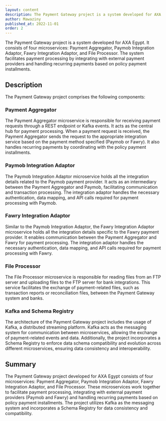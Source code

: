 ```yaml
---
layout: content
description: The Payment Gateway project is a system developed for AXA Egypt. It consists of four microservices, Payment Aggregator, Paymob Integration Adaptor, Fawry Integration Adaptor...
author: Mawaziny
published_at: 2022-11-01
order: 2
---
```

The Payment Gateway project is a system developed for AXA Egypt. It consists of four microservices: Payment Aggregator, Paymob Integration Adaptor, Fawry Integration Adaptor, and File Processor. The system facilitates payment processing by integrating with external payment providers and handling recurring payments based on policy payment installments.

## Description

The Payment Gateway project comprises the following components:

### Payment Aggregator

The Payment Aggregator microservice is responsible for receiving payment requests through a REST endpoint or Kafka events. It acts as the central hub for payment processing. When a payment request is received, the Payment Aggregator sends the request to the appropriate integration service based on the payment method specified (Paymob or Fawry). It also handles recurring payments by coordinating with the policy payment installments.

### Paymob Integration Adaptor

The Paymob Integration Adaptor microservice holds all the integration details related to the Paymob payment provider. It acts as an intermediary between the Payment Aggregator and Paymob, facilitating communication and transaction processing. The integration adaptor handles the necessary authentication, data mapping, and API calls required for payment processing with Paymob.

### Fawry Integration Adaptor

Similar to the Paymob Integration Adaptor, the Fawry Integration Adaptor microservice holds all the integration details specific to the Fawry payment provider. It enables communication between the Payment Aggregator and Fawry for payment processing. The integration adaptor handles the necessary authentication, data mapping, and API calls required for payment processing with Fawry.

### File Processor

The File Processor microservice is responsible for reading files from an FTP server and uploading files to the FTP server for bank integrations. This service facilitates the exchange of payment-related files, such as transaction reports or reconciliation files, between the Payment Gateway system and banks.

### Kafka and Schema Registry

The architecture of the Payment Gateway project includes the usage of Kafka, a distributed streaming platform. Kafka acts as the messaging system for communication between microservices, allowing the exchange of payment-related events and data. Additionally, the project incorporates a Schema Registry to enforce data schema compatibility and evolution across different microservices, ensuring data consistency and interoperability.

## Summary

The Payment Gateway project developed for AXA Egypt consists of four microservices: Payment Aggregator, Paymob Integration Adaptor, Fawry Integration Adaptor, and File Processor. These microservices work together to facilitate payment processing, integrating with external payment providers (Paymob and Fawry) and handling recurring payments based on policy payment installments. The project utilizes Kafka as the messaging system and incorporates a Schema Registry for data consistency and compatibility.
